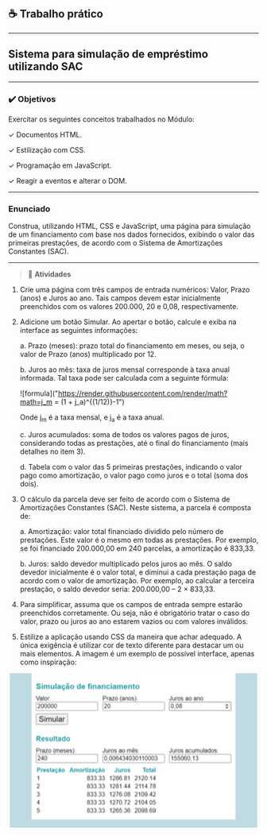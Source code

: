 ## :coffee: Trabalho prático
---
Sistema para simulação de empréstimo utilizando SAC
---
---


### :heavy_check_mark: Objetivos

Exercitar os seguintes conceitos trabalhados no Módulo:

✓ Documentos HTML.

✓ Estilização com CSS.

✓ Programação em JavaScript.

✓ Reagir a eventos e alterar o DOM.

---

### Enunciado

Construa, utilizando HTML, CSS e JavaScript, uma página para simulação de um financiamento com base nos dados fornecidos, exibindo o valor das primeiras prestações, de acordo com o Sistema de Amortizações Constantes (SAC).

---

> :rocket: **Atividades**

1. Crie uma página com três campos de entrada numéricos: Valor, Prazo (anos) e Juros
ao ano. Tais campos devem estar inicialmente preenchidos com os valores 200.000, 20 e 0,08, respectivamente.

2. Adicione um botão Simular. Ao apertar o botão, calcule e exiba na interface as seguintes informações:
    
    a. Prazo (meses): prazo total do financiamento em meses, ou seja, o valor de Prazo (anos) multiplicado por 12.
    
    b. Juros ao mês: taxa de juros mensal corresponde à taxa anual informada. Tal taxa pode ser calculada com a seguinte fórmula:

    ![formula]("https://render.githubusercontent.com/render/math?math=j_m = (1 + j_a)^{(1/12)}-1")

    Onde j<sub>m</sub> é a taxa mensal, e j<sub>a</sub> é a taxa anual.
    
    c. Juros acumulados: soma de todos os valores pagos de juros, considerando todas as prestações, até o final do financiamento (mais detalhes no item 3).
    
    d. Tabela com o valor das 5 primeiras prestações, indicando o valor pago como amortização, o valor pago como juros e o total (soma dos dois).

3. O cálculo da parcela deve ser feito de acordo com o Sistema de Amortizações Constantes (SAC). Neste sistema, a  parcela é composta de:
    
    a. Amortização: valor total financiado dividido pelo número de prestações. Este valor é o mesmo em todas as prestações. Por exemplo, se foi financiado 200.000,00 em 240 parcelas, a amortização é 833,33.
    
    b. Juros: saldo devedor multiplicado pelos juros ao mês. O saldo devedor inicialmente é o valor total, e diminui a cada prestação paga de acordo com o valor de amortização. Por exemplo, ao calcular a terceira prestação, o saldo devedor seria: 200.000,00 – 2 × 833,33.

4. Para simplificar, assuma que os campos de entrada sempre estarão preenchidos corretamente. Ou seja, não é obrigatório tratar o caso do valor, prazo ou juros ao ano estarem vazios ou com valores inválidos.

5. Estilize a aplicação usando CSS da maneira que achar adequado. A única exigência é utilizar cor de texto diferente para destacar um ou mais elementos. A imagem é um exemplo de possível interface, apenas como inspiração:

<div align="center">

 ![Imagem da tela exemplo](./images/tela_sugestao.png)

 </div>